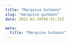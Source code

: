 ```yaml
---
title: "Marquise Gutmann"
slug: "marquise-gutmann"
date: 2021-02-20T06:51:33Z

meta:
  title: "Marquise Gutmann"
---
```


